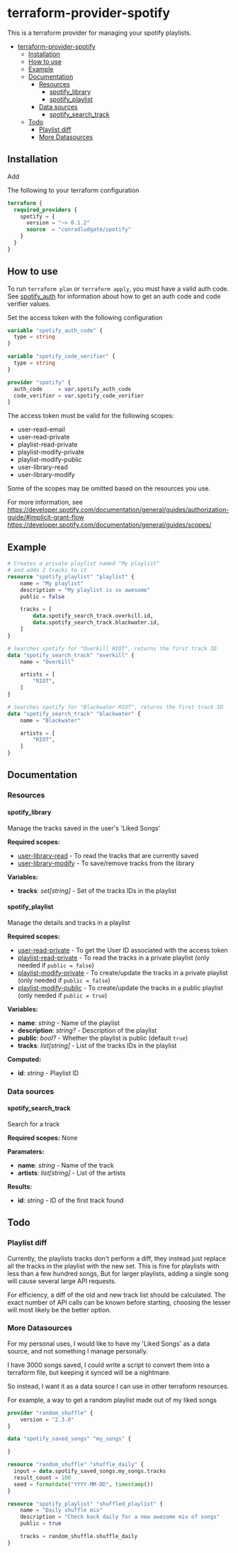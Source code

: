 # terraform-provider-spotify

This is a terraform provider for managing your spotify playlists.
- [terraform-provider-spotify](#terraform-provider-spotify)
  - [Installation](#installation)
  - [How to use](#how-to-use)
  - [Example](#example)
  - [Documentation](#documentation)
    - [Resources](#resources)
      - [spotify_library](#spotify_library)
      - [spotify_playlist](#spotify_playlist)
    - [Data sources](#data-sources)
      - [spotify_search_track](#spotify_search_track)
  - [Todo](#todo)
    - [Playlist diff](#playlist-diff)
    - [More Datasources](#more-datasources)

## Installation

Add

The following to your terraform configuration

```tf
terraform {
  required_providers {
    spotify = {
      version = "~> 0.1.2"
      source  = "conradludgate/spotify"
    }
  }
}
```

## How to use

To run `terraform plan` or `terraform apply`, you must have a valid auth code.
See [spotify_auth](/spotify_auth) for information about how to get an auth code and code verifier values.

Set the access token with the following configuration

```tf
variable "spotify_auth_code" {
  type = string
}

variable "spotify_code_verifier" {
  type = string
}

provider "spotify" {
  auth_code     = var.spotify_auth_code
  code_verifier = var.spotify_code_verifier
}
```

The access token must be valid for the following scopes:
*   user-read-email
*   user-read-private
*   playlist-read-private
*   playlist-modify-private
*   playlist-modify-public
*   user-library-read
*   user-library-modify

Some of the scopes may be omitted based on the resources you use.

For more information, see
https://developer.spotify.com/documentation/general/guides/authorization-guide/#implicit-grant-flow
https://developer.spotify.com/documentation/general/guides/scopes/

## Example

```tf
# Creates a private playlist named "My playlist"
# and adds 2 tracks to it
resource "spotify_playlist" "playlist" {
    name = "My playlist"
    description = "My playlist is so awesome"
    public = false

    tracks = [
        data.spotify_search_track.overkill.id,
        data.spotify_search_track.blackwater.id,
    ]
}

# Searches spotify for "Overkill RIOT", returns the first track ID
data "spotify_search_track" "overkill" {
    name = "Overkill"

    artists = [
        "RIOT",
    ]
}

# Searches spotify for "Blackwater RIOT", returns the first track ID
data "spotify_search_track" "blackwater" {
    name = "Blackwater"

    artists = [
        "RIOT",
    ]
}
```

## Documentation

### Resources

#### spotify_library

Manage the tracks saved in the user's 'Liked Songs'

**Required scopes:**
*   [user-library-read](https://developer.spotify.com/documentation/general/guides/scopes/#user-library-read) - To read the tracks that are currently saved
*   [user-library-modify](https://developer.spotify.com/documentation/general/guides/scopes/#user-library-modify) - To save/remove tracks from the library

**Variables:**
*   **tracks**: *set[string]* - Set of the tracks IDs in the playlist

#### spotify_playlist

Manage the details and tracks in a playlist

**Required scopes:**
*   [user-read-private](https://developer.spotify.com/documentation/general/guides/scopes/#user-read-private) - To get the User ID associated with the access token
*   [playlist-read-private](https://developer.spotify.com/documentation/general/guides/scopes/#playlist-read-private) - To read the tracks in a private playlist (only needed if `public = false`)
*   [playlist-modify-private](https://developer.spotify.com/documentation/general/guides/scopes/#playlist-modify-private) - To create/update the tracks in a private playlist (only needed if `public = false`)
*   [playlist-modify-public](https://developer.spotify.com/documentation/general/guides/scopes/#playlist-modify-public) - To create/update the tracks in a public playlist (only needed if `public = true`)

**Variables:**
*   **name**: *string* - Name of the playlist
*   **description**: *string?* - Description of the playlist
*   **public**: *bool?* - Whether the playlist is public (default `true`)
*   **tracks**: *list[string]* - List of the tracks IDs in the playlist

**Computed:**
*   **id**: *string* - Playlist ID

### Data sources

#### spotify_search_track

Search for a track

**Required scopes:**
None

**Paramaters:**
*   **name**: *string* - Name of the track
*   **artists**: *list[string]* - List of the artists

**Results:**
*   **id**: *string* - ID of the first track found


## Todo

### Playlist diff
Currently, the playlists tracks don't perform a diff,
they instead just replace all the tracks in the playlist with the new set.
This is fine for playlists with less than a few hundred songs,
But for larger playlists, adding a single song will cause several large API requests.

For efficiency, a diff of the old and new track list should be calculated.
The exact number of API calls can be known before starting,
choosing the lesser will most likely be the better option.

### More Datasources
For my personal uses, I would like to have my 'Liked Songs' as a data source,
and not something I manage personally.

I have 3000 songs saved,
I could write a script to convert them into a terraform file,
but keeping it synced will be a nightmare.

So instead, I want it as a data source I can use in other terraform resources.

For example, a way to get a random playlist made out of my liked songs

```tf
provider "random_shuffle" {
    version = "2.3.0"
}

data "spotify_saved_songs" "my_songs" {

}

resource "random_shuffle" "shuffle_daily" {
  input = data.spotify_saved_songs.my_songs.tracks
  result_count = 100
  seed = formatdate("YYYY-MM-DD", timestamp())
}

resource "spotify_playlist" "shuffled_playlist" {
    name = "Daily shuffle mix"
    description = "Check back daily for a new awesome mix of songs"
    public = true

    tracks = random_shuffle.shuffle_daily
}
```
